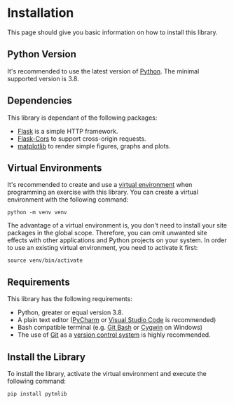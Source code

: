 # Installation

This page should give you basic information on how to install this library.

## Python Version

It's recommended to use the latest version of [Python](https://www.python.org/). The minimal supported version is 3.8.

## Dependencies

This library is dependant of the following packages:

* [Flask](https://pypi.org/project/Flask/) is a simple HTTP framework.
* [Flask-Cors](https://pypi.org/project/Flask-Cors/) to support cross-origin requests.
* [matplotlib](https://pypi.org/project/matplotlib/) to render simple figures, graphs and plots.

## Virtual Environments

It's recommended to create and use a [virtual environment](https://docs.python.org/3/library/venv.html) when
programming an exercise with this library. You can create a virtual environment with the following command:

```shell
python -m venv venv
```

The advantage of a virtual environment is, you don't need to install your site packages in the global scope.
Therefore, you can omit unwanted site effects with other applications and Python projects on your system.
In order to use an existing virtual environment, you need to activate it first:

```shell
source venv/bin/activate
```

## Requirements

This library has the following requirements:

* Python, greater or equal version 3.8.
* A plain text editor ([PyCharm](https://www.jetbrains.com/pycharm/)
  or [Visual Studio Code](https://code.visualstudio.com/) is recommended)
* Bash compatible terminal (e.g. [Git Bash](https://gitforwindows.org/) or [Cygwin](https://www.cygwin.com) on Windows)
* The use of [Git](https://git-scm.com/) as a [version control system](https://en.wikipedia.org/wiki/Version_control) is
  highly recommended.

## Install the Library

To install the library, activate the virtual environment and execute the following command:

```shell
pip install pytmlib
```
